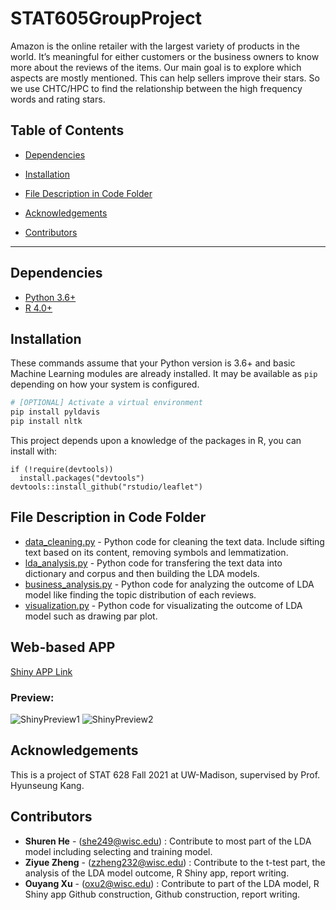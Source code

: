 # STAT605GroupProject
Amazon is the online retailer with the largest variety of products in the world. It’s meaningful for either customers or the business owners to know more about the reviews of the items. Our main goal is to explore which aspects are mostly mentioned. This can help sellers improve their stars. So we use CHTC/HPC to find the relationship between the high frequency words and rating stars.
## Table of Contents
  - [Dependencies](#dependencies)

  - [Installation](#installation)

  - [File Description in Code Folder](#file-description-in-code-folder)

  <!-- - [Web-based APP](#web-based-app) -->
  
  - [Acknowledgements](#acknowledgements)

  
  - [Contributors](#contributors)


***
## Dependencies
- [Python 3.6+](https://www.python.org/)
- [R 4.0+](https://www.r-project.org/)



## Installation
These commands assume that your Python version is 3.6+ and basic Machine Learning modules are already installed.
It may be available as `pip` depending on how your system is configured.
```bash
# [OPTIONAL] Activate a virtual environment
pip install pyldavis
pip install nltk
```
This project depends upon a knowledge of  the packages in R, you can install with:
```
if (!require(devtools))
  install.packages("devtools")
devtools::install_github("rstudio/leaflet")
```


## File Description in Code Folder
- [data_cleaning.py](code/data_cleaning.py) - Python code for cleaning the text data. Include sifting text based on its content, removing symbols and lemmatization.
- [lda_analysis.py](code/lda_analysis.py) - Python code for transfering the text data into dictionary and corpus and then building the LDA models.
- [business_analysis.py](code/lda_analysis.py) - Python code for analyzing the outcome of LDA model like finding the topic distribution of each reviews.
- [visualization.py](code/visualization.py) - Python code for visualizating the outcome of LDA model such as drawing par plot. 



## Web-based APP

[Shiny APP Link](https://ouyangxu.shinyapps.io/YelpShiny/)

### Preview:
![ShinyPreview1](image/YelpShinyPreview1.png)
![ShinyPreview2](image/YelpShinyPreview2.png)
## Acknowledgements
This is a project of STAT 628 Fall 2021 at UW-Madison, supervised by Prof. Hyunseung Kang.


## Contributors
- **Shuren He** - (she249@wisc.edu) : Contribute to most part of the LDA model including selecting and training model.
- **Ziyue Zheng** - (zzheng232@wisc.edu) : Contribute to the t-test part, the analysis of the LDA model outcome, R Shiny app, report writing.
- **Ouyang Xu** - (oxu2@wisc.edu) : Contribute to part of the LDA model, R Shiny app Github construction, Github construction, report writing.


